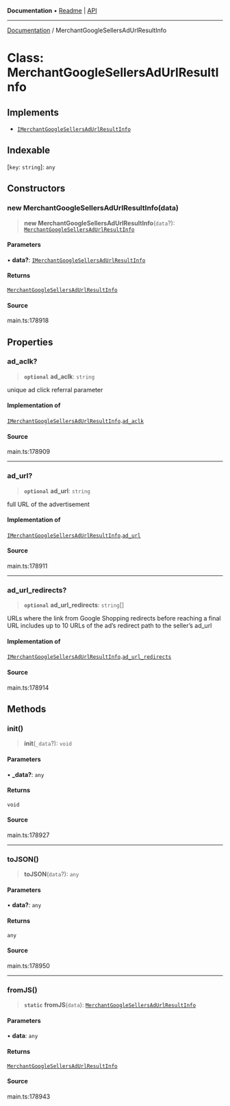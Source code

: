 **Documentation** • [Readme](../README.md) \| [API](../globals.md)

***

[Documentation](../README.md) / MerchantGoogleSellersAdUrlResultInfo

# Class: MerchantGoogleSellersAdUrlResultInfo

## Implements

- [`IMerchantGoogleSellersAdUrlResultInfo`](../interfaces/IMerchantGoogleSellersAdUrlResultInfo.md)

## Indexable

 \[`key`: `string`\]: `any`

## Constructors

### new MerchantGoogleSellersAdUrlResultInfo(data)

> **new MerchantGoogleSellersAdUrlResultInfo**(`data`?): [`MerchantGoogleSellersAdUrlResultInfo`](MerchantGoogleSellersAdUrlResultInfo.md)

#### Parameters

• **data?**: [`IMerchantGoogleSellersAdUrlResultInfo`](../interfaces/IMerchantGoogleSellersAdUrlResultInfo.md)

#### Returns

[`MerchantGoogleSellersAdUrlResultInfo`](MerchantGoogleSellersAdUrlResultInfo.md)

#### Source

main.ts:178918

## Properties

### ad\_aclk?

> **`optional`** **ad\_aclk**: `string`

unique ad click referral parameter

#### Implementation of

[`IMerchantGoogleSellersAdUrlResultInfo`](../interfaces/IMerchantGoogleSellersAdUrlResultInfo.md).[`ad_aclk`](../interfaces/IMerchantGoogleSellersAdUrlResultInfo.md#ad_aclk)

#### Source

main.ts:178909

***

### ad\_url?

> **`optional`** **ad\_url**: `string`

full URL of the advertisement

#### Implementation of

[`IMerchantGoogleSellersAdUrlResultInfo`](../interfaces/IMerchantGoogleSellersAdUrlResultInfo.md).[`ad_url`](../interfaces/IMerchantGoogleSellersAdUrlResultInfo.md#ad_url)

#### Source

main.ts:178911

***

### ad\_url\_redirects?

> **`optional`** **ad\_url\_redirects**: `string`[]

URLs where the link from Google Shopping redirects before reaching a final URL
includes up to 10 URLs of the ad’s redirect path to the seller’s ad_url

#### Implementation of

[`IMerchantGoogleSellersAdUrlResultInfo`](../interfaces/IMerchantGoogleSellersAdUrlResultInfo.md).[`ad_url_redirects`](../interfaces/IMerchantGoogleSellersAdUrlResultInfo.md#ad_url_redirects)

#### Source

main.ts:178914

## Methods

### init()

> **init**(`_data`?): `void`

#### Parameters

• **\_data?**: `any`

#### Returns

`void`

#### Source

main.ts:178927

***

### toJSON()

> **toJSON**(`data`?): `any`

#### Parameters

• **data?**: `any`

#### Returns

`any`

#### Source

main.ts:178950

***

### fromJS()

> **`static`** **fromJS**(`data`): [`MerchantGoogleSellersAdUrlResultInfo`](MerchantGoogleSellersAdUrlResultInfo.md)

#### Parameters

• **data**: `any`

#### Returns

[`MerchantGoogleSellersAdUrlResultInfo`](MerchantGoogleSellersAdUrlResultInfo.md)

#### Source

main.ts:178943
